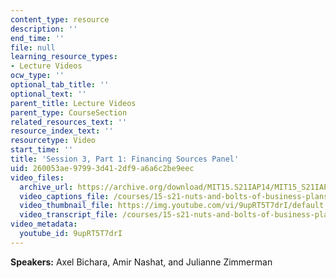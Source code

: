 ```yaml
---
content_type: resource
description: ''
end_time: ''
file: null
learning_resource_types:
- Lecture Videos
ocw_type: ''
optional_tab_title: ''
optional_text: ''
parent_title: Lecture Videos
parent_type: CourseSection
related_resources_text: ''
resource_index_text: ''
resourcetype: Video
start_time: ''
title: 'Session 3, Part 1: Financing Sources Panel'
uid: 260053ae-9799-3d41-2df9-a6a6c2be9eec
video_files:
  archive_url: https://archive.org/download/MIT15.S21IAP14/MIT15_S21IAP14_S3P1_300k.mp4
  video_captions_file: /courses/15-s21-nuts-and-bolts-of-business-plans-january-iap-2014/a8297f30a0245f2dad74c04248fe9111_9upRT5T7drI.vtt
  video_thumbnail_file: https://img.youtube.com/vi/9upRT5T7drI/default.jpg
  video_transcript_file: /courses/15-s21-nuts-and-bolts-of-business-plans-january-iap-2014/d334403453f2046d233c28d020f68823_9upRT5T7drI.pdf
video_metadata:
  youtube_id: 9upRT5T7drI
---
```


**Speakers:** Axel Bichara, Amir Nashat, and Julianne Zimmerman



